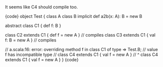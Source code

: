 It seems like C4 should compile too.

{code}
object Test {
  class A
  class B
  implicit def a2b(x: A): B = new B
  
  abstract class C1 { def f: B }
  
  class C2 extends C1 { def f = new A }     // compiles
  class C3 extends C1 { val f: B = new A }  // compiles
  
  // a.scala:16: error: overriding method f in class C1 of type => Test.B;
  //  value f has incompatible type
  //   class C4 extends C1 { val f = new A }
  //                             ^
  class C4 extends C1 { val f = new A }
}
{code}

